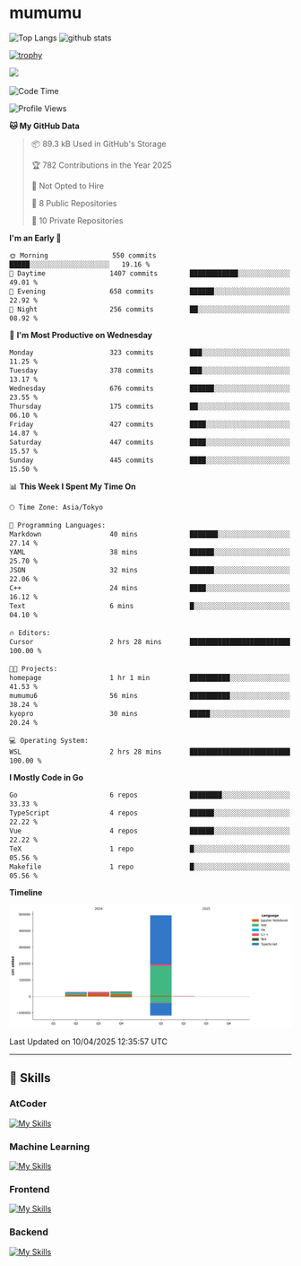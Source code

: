 # mumumu

<p align="left"> 
  <img alt="Top Langs" height="150px" src="https://github-readme-stats.vercel.app/api/top-langs/?username=mumumu6&layout=compact&show_icons=true&count_private=true" />
  <img alt="github stats" height="150px" src="https://github-readme-stats.vercel.app/api?username=mumumu6&show_icons=true&count_private=true&include_all_commits=true" />
</p>

[![trophy](https://github-profile-trophy.vercel.app/?username=mumumu6&margin-w=5&margin-h=5)](https://github.com/mumumu6/)

![](https://github-profile-summary-cards.vercel.app/api/cards/profile-details?username=mumumu6&theme=transparent)

<!--START_SECTION:waka-->
![Code Time](http://img.shields.io/badge/Code%20Time-3%20hrs%2025%20mins-blue)

![Profile Views](http://img.shields.io/badge/Profile%20Views-51-blue)

**🐱 My GitHub Data** 

> 📦 89.3 kB Used in GitHub's Storage 
 > 
> 🏆 782 Contributions in the Year 2025
 > 
> 🚫 Not Opted to Hire
 > 
> 📜 8 Public Repositories 
 > 
> 🔑 10 Private Repositories 
 > 
**I'm an Early 🐤** 

```text
🌞 Morning                550 commits         █████░░░░░░░░░░░░░░░░░░░░   19.16 % 
🌆 Daytime                1407 commits        ████████████░░░░░░░░░░░░░   49.01 % 
🌃 Evening                658 commits         ██████░░░░░░░░░░░░░░░░░░░   22.92 % 
🌙 Night                  256 commits         ██░░░░░░░░░░░░░░░░░░░░░░░   08.92 % 
```
📅 **I'm Most Productive on Wednesday** 

```text
Monday                   323 commits         ███░░░░░░░░░░░░░░░░░░░░░░   11.25 % 
Tuesday                  378 commits         ███░░░░░░░░░░░░░░░░░░░░░░   13.17 % 
Wednesday                676 commits         ██████░░░░░░░░░░░░░░░░░░░   23.55 % 
Thursday                 175 commits         ██░░░░░░░░░░░░░░░░░░░░░░░   06.10 % 
Friday                   427 commits         ████░░░░░░░░░░░░░░░░░░░░░   14.87 % 
Saturday                 447 commits         ████░░░░░░░░░░░░░░░░░░░░░   15.57 % 
Sunday                   445 commits         ████░░░░░░░░░░░░░░░░░░░░░   15.50 % 
```


📊 **This Week I Spent My Time On** 

```text
🕑︎ Time Zone: Asia/Tokyo

💬 Programming Languages: 
Markdown                 40 mins             ███████░░░░░░░░░░░░░░░░░░   27.14 % 
YAML                     38 mins             ██████░░░░░░░░░░░░░░░░░░░   25.70 % 
JSON                     32 mins             ██████░░░░░░░░░░░░░░░░░░░   22.06 % 
C++                      24 mins             ████░░░░░░░░░░░░░░░░░░░░░   16.12 % 
Text                     6 mins              █░░░░░░░░░░░░░░░░░░░░░░░░   04.10 % 

🔥 Editors: 
Cursor                   2 hrs 28 mins       █████████████████████████   100.00 % 

🐱‍💻 Projects: 
homepage                 1 hr 1 min          ██████████░░░░░░░░░░░░░░░   41.53 % 
mumumu6                  56 mins             ██████████░░░░░░░░░░░░░░░   38.24 % 
kyopro                   30 mins             █████░░░░░░░░░░░░░░░░░░░░   20.24 % 

💻 Operating System: 
WSL                      2 hrs 28 mins       █████████████████████████   100.00 % 
```

**I Mostly Code in Go** 

```text
Go                       6 repos             ████████░░░░░░░░░░░░░░░░░   33.33 % 
TypeScript               4 repos             ██████░░░░░░░░░░░░░░░░░░░   22.22 % 
Vue                      4 repos             ██████░░░░░░░░░░░░░░░░░░░   22.22 % 
TeX                      1 repo              █░░░░░░░░░░░░░░░░░░░░░░░░   05.56 % 
Makefile                 1 repo              █░░░░░░░░░░░░░░░░░░░░░░░░   05.56 % 
```



**Timeline**

![Lines of Code chart](https://raw.githubusercontent.com/mumumu6/mumumu6/main/assets/bar_graph.png)


 Last Updated on 10/04/2025 12:35:57 UTC
<!--END_SECTION:waka-->

---

## 🚀 Skills

### AtCoder

[![My Skills](https://skillicons.dev/icons?i=cpp)](https://skillicons.dev)

### Machine Learning

[![My Skills](https://skillicons.dev/icons?i=tensorflow,pytorch)](https://skillicons.dev)

### Frontend

[![My Skills](https://skillicons.dev/icons?i=vuejs,react,ts,html,css)](https://skillicons.dev)

### Backend

[![My Skills](https://skillicons.dev/icons?i=go)](https://skillicons.dev)
